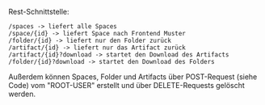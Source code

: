 Rest-Schnittstelle:

    /spaces -> liefert alle Spaces
    /space/{id} -> liefert Space nach Frontend Muster
    /folder/{id} -> liefert nur den Folder zurück
    /artifact/{id} -> liefert nur das Artifact zurück
    /artifact/{id}?download -> startet den Download des Artifacts
    /folder/{id}?download -> startet den Download des Folders

Außerdem können Spaces, Folder und Artifacts über POST-Request (siehe Code) vom "ROOT-USER" erstellt und über DELETE-Requests gelöscht werden.